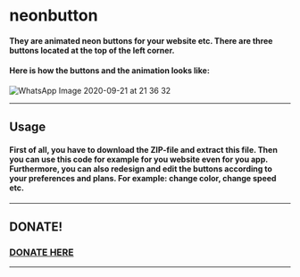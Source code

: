 # neonbutton
#### They are animated neon buttons for your website etc. There are three buttons located at the top of the left corner.

#### Here is how the buttons and the animation looks like:

![WhatsApp Image 2020-09-21 at 21 36 32](https://user-images.githubusercontent.com/71566988/94056072-1b407e80-fdde-11ea-8d82-8a6c269fab7c.jpeg)
****
## Usage 
#### First of all, you have to download the ZIP-file and extract this file. Then you can use this code for example for you website even for you app. Furthermore, you can also redesign and edit the buttons according to your preferences and plans. For example: change color, change speed etc.
****
## DONATE!

### [DONATE HERE](https://paypal.me/conceptblitz "Donate")
****
